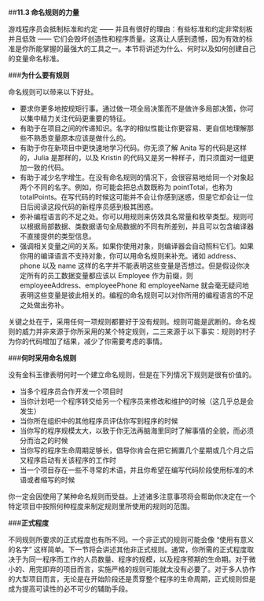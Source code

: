 ##**11.3 命名规则的力量**


游戏程序员会抵制标准和约定 —— 并且有很好的理由：有些标准和约定非常刻板并且低效 —— 它们会毁坏创造性和程序质量。这真让人感到遗憾，因为有效的标准是你所能掌握的最强大的工具之一。本节将讲述为什么、何时以及如何创建自己的变量命名标准。

###**为什么要有规则**

命名规则可以带来以下好处。
* 要求你更多地按规矩行事。通过做一项全局决策而不是做许多局部决策，你可以集中精力关注代码更重要的特征。
* 有助于在项目之间的传递知识。名字的相似性能让你更容易、更自信地理解那些不熟悉变量原本应该是做什么的。
* 有助于你在新项目中更快速地学习代码。你无须了解 Anita 写的代码是这样的，Julia 是那样的，以及 Kristin 的代码又是另一种样子，而只须面对一组更加一致的代码。
* 有助于减少名字增生。在没有命名规则的情况下，会很容易地给同一个对象起两个不同的名字。例如，你可能会把总点数既称为 pointTotal，也称为 totalPoints。在写代码的时候这可能并不会让你感到迷惑，但是它却会让一位日后阅读这段代码的新程序员感到极其困惑。
* 弥补编程语言的不足之处。你可以用规则来仿效具名常量和枚举类型。规则可以根据局部数据、类数据语句全局数据的不同有所差别，并且可以包含编译器不直接提供的类型信息。
* 强调相关变量之间的关系。如果你使用对象，则编译器会自动照料它们。如果你用的编译语言不支持对象，你可以用命名规则来补充。诸如 address、phone 以及 name 这样的名字并不能表明这些变量是否想过。但是假设你决定所有的员工数据变量都应该以 Employee 作为前缀，则employeeAddress、employeePhone 和 employeeName 就会毫无疑问地表明这些变量是彼此相关的。编程的命名规则可以对你所用的编程语言的不足之处做出弥补。

关键之处在于，采用任何一项规则都要好于没有规则。规则可能是武断的。命名规则的威力并非来源于你所采用的某个特定规则，二三来源于以下事实：规则的村子为你的代码增加了结果，减少了你需要考虑的事情。

###**何时采用命名规则**

没有金科玉律表明何时一个建立命名规则，但是在下列情况下规则是很有价值的。
* 当多个程序员合作开发一个项目时
* 当你计划吧一个程序转交给另一个程序员来修改和维护的时候（这几乎总是会发生）
* 当你所在组织中的其他程序员评估你写到程序的时候
* 当你写的程序规模太大，以致于你无法再脑海里同时了解事情的全貌，而必须分而治之的时候
* 当你写的程序生命周期足够长，倡导你肯会在把它搁置几个星期或几个月之后又程序启动有关该程序的工作时
* 当一个项目存在一些不寻常的术语，并且你希望在编写代码阶段使用标准的术语或者缩写的时候

你一定会因使用了某种命名规则而受益。上述诸多注意事项将会帮助你决定在一个特定项目中按照何种程度来制定规则里所使用的规则的范围。

###**正式程度**

不同规则所要求的正式程度也有所不同。一个非正式的规则可能会像 “使用有意义的名字” 这样简单。下一节将会讲述其他非正式规则。通常，你所需的正式程度取决于为同一程序而工作的人员数量、程序的规模，以及程序预期的生命期。对于微小的、用完即弃的项目而言，实施严格的规则可能就太没有必要了。对于多人协作的大型项目而言，无论是在开始阶段还是贯穿整个程序的生命周期，正式规则但是成为提高可读性的必不可少的辅助手段。

